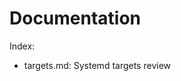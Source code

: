 <!-- 

	Bruno Mondelo Giaramita                                    
	mondelob14@gmail.com                                       
	isx48185462                                                
	Escola del Treball de Barcelona 2017-04-20 
	
															 -->

# Documentation
Index:
* targets.md: Systemd targets review
